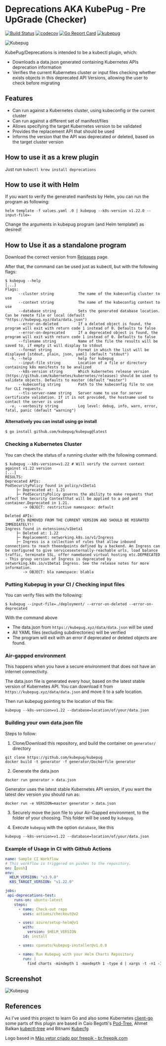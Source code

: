 # Deprecations  AKA KubePug - Pre UpGrade (Checker)
[![Build Status](https://github.com/kubepug/kubepug/actions/workflows/ci.yaml/badge.svg)](https://github.com/kubepug/kubepug/actions/workflows/ci.yaml)
[![codecov](https://codecov.io/github/rikatz/kubepug/graph/badge.svg?token=BIAQ7JIYD1)](https://codecov.io/github/rikatz/kubepug)
[![Go Report Card](https://goreportcard.com/badge/github.com/kubepug/kubepug)](https://goreportcard.com/report/github.com/kubepug/kubepug)
[![kubepug](https://snapcraft.io/kubepug/badge.svg)](https://snapcraft.io/kubepug)


![Kubepug](assets/kubepug.png)

KubePug/Deprecations is intended to be a kubectl plugin, which:

* Downloads a data.json generated containing Kubernetes APIs deprecation information
* Verifies the current Kubernetes cluster or input files checking whether exists objects in this deprecated API Versions, allowing the user to check before migrating

## Features
* Can run against a Kubernetes cluster, using kubeconfig or the current cluster
* Can run against a different set of manifest/files
* Allows specifying the target Kubernetes version to be validated
* Provides the replacement API that should be used
* Informs the version that the API was deprecated or deleted, based on the target cluster version

## How to use it as a krew plugin

Just run `kubectl krew install deprecations`

## How to use it with Helm

If you want to verify the generated manifests by Helm, you can run the program as following:

```console
helm template -f values.yaml .0 | kubepug --k8s-version v1.22.0 --input-file=-
```

Change the arguments in kubepug program (and Helm template!) as desired!

## How to Use it as a standalone program

Download the correct version from [Releases](https://github.com/kubepug/kubepug/releases/latest) page.

After that, the command can be used just as kubectl, but with the following flags:

```console
$ kubepug --help
[...]
Flags:
      --cluster string           The name of the kubeconfig cluster to use
      --context string           The name of the kubeconfig context to use
      --database string          Sets the generated database location. Can be remote file or local (default "https://kubepug.xyz/data/data.json")
      --error-on-deleted         If a deleted object is found, the program will exit with return code 1 instead of 0. Defaults to false
      --error-on-deprecated      If a deprecated object is found, the program will exit with return code 1 instead of 0. Defaults to false
      --filename string          Name of the file the results will be saved to, if empty it will display to stdout
      --format string            Format in which the list will be displayed [stdout, plain, json, yaml] (default "stdout")
  -h, --help                     help for kubepug
      --input-file string        Location of a file or directory containing k8s manifests to be analized
      --k8s-version string       Which kubernetes release version (https://github.com/kubernetes/kubernetes/releases) should be used to validate objects. Defaults to master (default "master")
      --kubeconfig string        Path to the kubeconfig file to use for CLI requests.
      --tls-server-name string   Server name to use for server certificate validation. If it is not provided, the hostname used to contact the server is used
  -v, --verbosity string         Log level: debug, info, warn, error, fatal, panic (default "warning")
```

#### Alternatively you can install using go install
```
$ go install github.com/kubepug/kubepug@latest
```

### Checking a Kubernetes Cluster

You can check the status of a running cluster with the following command.

```console
$ kubepug --k8s-version=v1.22 # Will verify the current context against v1.22 version
[...]
RESULTS:
Deprecated APIs:
PodSecurityPolicy found in policy/v1beta1
	 ├─ Deprecated at: 1.21
	 ├─ PodSecurityPolicy governs the ability to make requests that affect the Security Contextthat will be applied to a pod and container.Deprecated in 1.21.
		-> OBJECT: restrictive namespace: default

Deleted APIs:
	 APIs REMOVED FROM THE CURRENT VERSION AND SHOULD BE MIGRATED IMMEDIATELY!!
Ingress found in extensions/v1beta1
	 ├─ Deleted at: 1.22
	 ├─ Replacement: networking.k8s.io/v1/Ingress
	 ├─ Ingress is a collection of rules that allow inbound connections to reach theendpoints defined by a backend. An Ingress can be configured to give servicesexternally-reachable urls, load balance traffic, terminate SSL, offer namebased virtual hosting etc.DEPRECATED - This group version of Ingress is deprecated by networking.k8s.io/v1beta1 Ingress. See the release notes for more information.
		-> OBJECT: bla namespace: blabla
```

### Putting Kubepug in your CI / Checking input files

You can verify files with the following:

```console
$ kubepug --input-file=./deployment/ --error-on-deleted --error-on-deprecated
```

With the command above
* The data.json from `https://kubepug.xyz/data/data.json` will be used
* All YAML files (excluding subdirectories) will be verified
* The program will exit with an error if deprecated or deleted objects are found.

### Air-gapped environment

This happens when you have a secure environment that does not have an internet connectivity.

The data.json file is generated every hour, based on the latest stable version of Kubernetes API. 
You can download it from `https://kubepug.xyz/data/data.json` and move it to a safe location.

Then run kubepug pointing to the location of this file:

```console
kubepug --k8s-version=v1.22 --database=location/of/your/data.json
```

### Building your own data.json file

Steps to follow:

1. Clone/Download this repository, and build the container on `generator/` directory

```console
git clone https://github.com/kubepug/kubepug
docker build -t generator -f generator/Dockerfile generator
```

2. Generate the data.json
```console
docker run generator > data.json
```

Generator uses the latest stable Kubernetes API version, if you want the latest dev version you should run as:
```
docker run -e VERSION=master generator > data.json
```

3. Securely move the json file to your Air-Gapped environment, to the folder of your choosing. This folder will be used by `kubepug`.

4. Execute `kubepug` with the option `database`, like this

```console
kubepug --k8s-version=v1.22 --database=location/of/your/data.json
```

### Example of Usage in CI with Github Actions

```yaml
name: Sample CI Workflow
# This workflow is triggered on pushes to the repository.
on: [push]
env:
  HELM_VERSION: "v3.9.0"
  K8S_TARGET_VERSION: "v1.22.0"

jobs:
 api-deprecations-test:
    runs-on: ubuntu-latest
    steps:
      - name: Check-out repo
        uses: actions/checkout@v2

      - uses: azure/setup-helm@v1
        with:
          version: $HELM_VERSION
        id: install

      - uses: cpanato/kubepug-installer@v1.0.0

      - name: Run Kubepug with your Helm Charts Repository
        run: |
          find charts -mindepth 1 -maxdepth 1 -type d | xargs -t -n1 -I% /bin/bash -c 'helm template % --api-versions ${K8S_TARGET_VERSION} | kubepug --error-on-deprecated --error-on-deleted --k8s-version ${K8S_TARGET_VERSION} --input-file /dev/stdin'
```

## Screenshot

![Kubepug](assets/screenshot.png)

## References

As I've used this project to learn Go and also some Kubernetes [client-go](https://github.com/kubernetes/client-go/) some parts of this plugin are based in Caio Begotti's [Pod-Tree](https://github.com/caiobegotti/Pod-Dive), Ahmet Balkan [kubectl-tree](https://github.com/ahmetb/kubectl-tree) and Bitnami [Kubecfg](https://github.com/bitnami/kubecfg)

Logo based in <a href="https://br.freepik.com/fotos-vetores-gratis/mao">Mão vetor criado por freepik - br.freepik.com</a>
